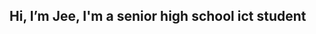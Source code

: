 Hi, I’m Jee, I'm a senior high school ict student 
-


<!---
Aicyraa/Aicyraa is a ✨ special ✨ repository because its `README.md` (this file) appears on your GitHub profile.
You can click the Preview link to take a look at your changes.
--->
